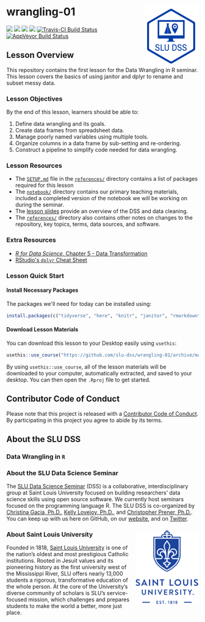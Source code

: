 # wrangling-01 <img src="/img/logo.png" align="right" />
[![](https://img.shields.io/badge/seminar-data%20wrangling%20in%20r-brightgreen.svg)](https://github.com/slu-dss/wrangling-01/)
[![](https://img.shields.io/badge/lesson%20status-stable-brightgreen.svg)](https://github.com/slu-dss/wrangling-01/)
[![](https://img.shields.io/github/release/slu-dss/wrangling-01.svg?label=version)](https://github.com/slu-dss/wrangling-01/releases)
[![](https://img.shields.io/github/last-commit/slu-dss/wrangling-01.svg)](https://github.com/slu-dss/wrangling-01/commits/master)
[![Travis-CI Build Status](https://travis-ci.org/slu-dss/wrangling-01.svg?branch=master)](https://travis-ci.org/slu-dss/wrangling-01)
[![AppVeyor Build Status](https://ci.appveyor.com/api/projects/status/github/slu-dss/wrangling-01?branch=master&svg=true)](https://ci.appveyor.com/project/chris-prener/wrangling-01)

## Lesson Overview
This repository contains the first lesson for the Data Wrangling in R seminar. This lesson covers the basics of using janitor and dplyr to rename and subset messy data.

### Lesson Objectives
By the end of this lesson, learners should be able to:

1. Define data wrangling and its goals.
2. Create data frames from spreadsheet data.
3. Manage poorly named variables using multiple tools.
4. Organize columns in a data frame by sub-setting and re-ordering.
5. Construct a pipeline to simplify code needed for data wrangling.

### Lesson Resources
* The [`SETUP.md`](/references/SETUP.md) file in the [`references/`](/references) directory contains a list of packages required for this lesson
* The [`notebook/`](/notebook) directory contains our primary teaching materials, included a completed version of the notebook we will be working on during the seminar.
* The [lesson slides](https://slu-dss.github.io/wrangling-01/) provide an overview of the DSS and data cleaning.
* The [`references/`](/references) directory also contains other notes on changes to the repository, key topics, terms, data sources, and software.

### Extra Resources
* [*R for Data Science*, Chapter 5 - Data Transformation](https://r4ds.had.co.nz/transform.html)
* [RStudio's `dplyr` Cheat Sheet](https://www.rstudio.com/resources/cheatsheets/#dplyr)

### Lesson Quick Start
#### Install Necessary Packages
The packages we'll need for today can be installed using:

```r
install.packages(c("tidyverse", "here", "knitr", "janitor", "rmarkdown", "usethis"))
```

#### Download Lesson Materials
You can download this lesson to your Desktop easily using `usethis`:

```r
usethis::use_course("https://github.com/slu-dss/wrangling-01/archive/master.zip")
```

By using `usethis::use_course`, all of the lesson materials will be downloaded to your computer, automatically extracted, and saved to your desktop. You can then open the `.Rproj` file to get started.

## Contributor Code of Conduct
Please note that this project is released with a [Contributor Code of Conduct](.github/CODE_OF_CONDUCT.md). By participating in this project you agree to abide by its terms.

## About the SLU DSS
### Data Wrangling in `R`

### About the SLU Data Science Seminar
The [SLU Data Science Seminar](https://slu-dss.githb.io) (DSS) is a collaborative, interdisciplinary group at Saint Louis University focused on building researchers’ data science skills using open source software. We currently host seminars focused on the programming language R. The SLU DSS is co-organized by [Christina Gacia, Ph.D.](mailto:christina.garcia@slu.edu), [Kelly Lovejoy, Ph.D.](mailto:kelly.lovejoy@slu.edu), and [Christopher Prener, Ph.D.](mailto:chris.prener@slu.edu}). You can keep up with us here on GitHub, on our [website](https://slu-dss.githb.io), and on [Twitter](https://twitter.com/SLUDSS).

### About Saint Louis University <img src="/img/sluLogo.png" align="right" />
Founded in 1818, [Saint Louis University](http://www.slu.edu) is one of the nation’s oldest and most prestigious Catholic institutions. Rooted in Jesuit values and its pioneering history as the first university west of the Mississippi River, SLU offers nearly 13,000 students a rigorous, transformative education of the whole person. At the core of the University’s diverse community of scholars is SLU’s service-focused mission, which challenges and prepares students to make the world a better, more just place.
